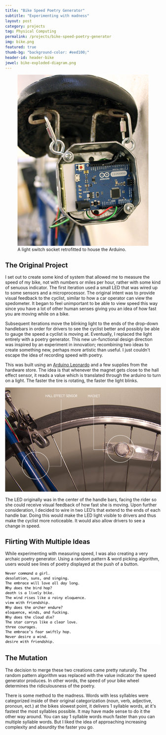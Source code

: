 ```yaml
---
title: "Bike Speed Poetry Generator"
subtitle: "Experimenting with madness"
layout: post
category: projects
tag: Physical Computing
permalink: /projects/bike-speed-poetry-generator
img: bike.png
featured: true
thumb-bg: "background-color: #eed100;"
header-id: header-bike
jewel: bike-exploded-diagram.png
---
```


<div class="wrapper case-study" markdown="1">

<figure class="img-left">
<img src="/img/projects/OpenBack.JPG" />
<figcaption>A light switch socket retrofitted to house the Arduino.</figcaption>
</figure>

## The Original Project

<span class="drop-cap">I</span> set out to create some kind of system that allowed me to measure the speed of my bike, not with numbers or miles per hour, rather with some kind of senuous indicator. The first iteration used a small LED that was wired up to some sensors and a microprocessor. The original intent was to provide visual feedback to the cyclist, similar to how a car operator can view the spedometer. It began to feel unimportant to be able to view speed this way since you have a lot of other human senses giving you an idea of how fast you are moving while on a bike. 

Subsequent iterations move the blinking light to the ends of the drop-down handlebars in order for drivers to see the cyclist better and possibly be able to gauge the speed a cyclist is moving at. Eventually, I replaced the light entirely with a poetry generator. This new un-functional design direction was inspired by an experiment in innovation; recombining two ideas to create something new, perhaps more artistic than useful. I just couldn't escape the idea of recording speed with poetry.

This was built using an <a target="_blank" href="http://amzn.to/1UxYccn">Arduino Leonardo</a> and a few supplies from the hardware store. The idea is that whenever the magnet gets close to the hall effect sensor, it reads a value which is translated through the arduino to turn on a light. The faster the tire is rotating, the faster the light blinks.

</div>
<div class="wrapper-l">
<img src="/img/projects/wheelview.jpg" />
</div>

<div class="wrapper case-study" markdown="1">

The LED originally was in the center of the handle bars, facing the rider so she could receive visual feedback of how fast she is moving. Upon further consideration, I decided to wire in two LED’s that extend to the ends of each handle bar. Doing this would make the LED light visible to drivers and thus make the cyclist more noticeable. It would also allow drivers to see a change in speed. 

## Flirting With Multiple Ideas

While experimenting with measuring speed, I was also creating a very archaic poetry generator. Using a random pattern & word picking algorithm, users would see lines of poetry displayed at the push of a button. 

<img src="/img/projects/poetryGenerator.png" />

## The Mutation

The decision to merge these two creations came pretty naturally. The random pattern algorithm was replaced with the value indicator the speed generator produces. In other words, the speed of your bike wheel determines the ridiculousness of the poetry.

There is some method to the madness. Words with less syllables were categorized inside of their original categorization (noun, verb, adjective, pronoun, ect.) at the bikes slowest point, it delivers 1 syllable words, at it's fastest the most syllables possible. It may have made sense to do it the other way around. You can say 1 syllable words much faster than you can multiple syllable words. But I liked the idea of approaching increasing complexity and absurdity the faster you go.

</div>